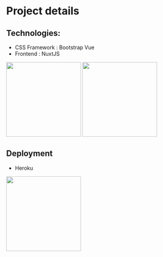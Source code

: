 # Project details
## Technologies:
* CSS Framework : Bootstrap Vue
* Frontend : NuxtJS

<a href="https://nuxtjs.org/"><img src="https://miro.medium.com/max/1200/1*NTGKGfvCt9bX_S8qqCBgBQ.png" height="200px"></a>
<a href="https://bootstrap-vue.org/"><img src="https://bootstrap-vue.org/_nuxt/icons/icon_512x512.67aef2.png" height="200px"></a>

## Deployment
* Heroku

<a href="https://www.heroku.com"><img src="https://camo.githubusercontent.com/6ab41de599fe3fcea1febe6cc697f63583ca020c661ea7220498ff29ee440c8d/68747470733a2f2f63646e2e776f726c64766563746f726c6f676f2e636f6d2f6c6f676f732f6865726f6b752e737667" height="200px"></a>

